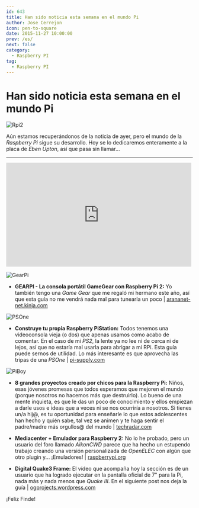 ```yaml
---
id: 643
title: Han sido noticia esta semana en el mundo Pi
author: Jose Cerrejon
icon: pen-to-square
date: 2015-11-27 10:00:00
prev: /es/
next: false
category:
  - Raspberry PI
tag:
  - Raspberry PI
---
```


# Han sido noticia esta semana en el mundo Pi

![Rpi2](/images/2015/11/rpi2_in_hands.jpg)

Aún estamos recuperándonos de la noticia de ayer, pero el mundo de la *Raspberry Pi* sigue su desarrollo. Hoy se lo dedicaremos enteramente a la placa de *Eben Upton*, así que pasa sin llamar...

- - -
<iframe width="500" height="281" src="https://www.youtube.com/embed/9-uqkaTKKF8?rel=0&amp;showinfo=0" frameborder="0" allowfullscreen></iframe>

![GearPi](/images/2015/11/gearPi.png)

* **GEARPI - La consola portátil GameGear con Raspberry Pi 2:** Yo también tengo una *Game Gear* que me regaló mi hermano este año, así que esta guía no me vendrá nada mal para tunearla un poco | [arananet-net.kinja.com](http://arananet-net.kinja.com/gearpi-la-consola-portatil-gamegear-con-raspberry-pi-1742518721?rev=1447518753878)

![PSOne](/images/2015/11/PiStation.png)

* **Construye tu propia Raspberry PiStation:** Todos tenemos una videoconsola vieja (o dos) que apenas usamos como acabo de comentar. En el caso de mi *PS2*, la lente ya no lee ni de cerca ni de lejos, así que no estaría mal usarla para abrigar a mi RPi. Esta guía puede sernos de utilidad. Lo más interesante es que aprovecha las tripas de una *PSOne* | [pi-supply.com](https://www.pi-supply.com/make/build-raspberry-pistation/?v=04c19fa1e772)

![PiBoy](/images/2015/11/boy_proyect.png)

* **8 grandes proyectos creado por chicos para la Raspberry Pi:** Niños, esas jóvenes promesas que todos esperamos que mejoren el mundo (porque nosotros no hacemos más que destruirlo). Lo bueno de una mente inquieta, es que le das un poco de conocimiento y ellos empiezan a darle usos e ideas que a veces ni se nos ocurriría a nosotros. Si tienes un/a hij@, es tu oportunidad para enseñarle lo que estos adolescentes han hecho y quién sabe, tal vez se animen y te haga sentir el padre/madre más orgullos@ del mundo | [techradar.com](http://www.techradar.com/news/computing/8-great-raspberry-pi-projects-created-by-kids-1143243)

* **Mediacenter + Emulador para Raspberry 2:** No lo he probado, pero un usuario del foro llamado *AikonCWD* parece que ha hecho un estupendo trabajo creando una versión personalizada de *OpenELEC* con algún que otro plugin y... ¡Emuladores! | [raspberrypi.org](https://www.raspberrypi.org/forums/viewtopic.php?f=76&t=126203)

* **Digital Quake3 Frame:** El vídeo que acompaña hoy la sección es de un usuario que ha logrado ejecutar en la pantalla oficial de 7" para la Pi, nada más y nada menos que *Quake III*. En el siguiente post nos deja la guía | [ogprojects.wordpress.com](https://ogprojects.wordpress.com/digital-quake3-frame/)

¡Feliz Finde!